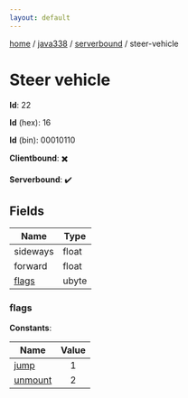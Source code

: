 ```yaml
---
layout: default
---
```


[home](/)  /  [java338](/protocol/java338)  /  [serverbound](/protocol/java338/serverbound)  /  steer-vehicle

# Steer vehicle

**Id**: 22

**Id** (hex): 16

**Id** (bin): 00010110

**Clientbound**: ✖️

**Serverbound**: ✔️

## Fields

Name | Type
---|---
sideways | float
forward | float
[flags](#flags) | ubyte

### flags

**Constants**:

Name | Value
---|:---:
[jump](flags_jump) | 1
[unmount](flags_unmount) | 2


